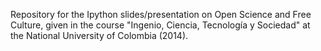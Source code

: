 Repository for the Ipython slides/presentation on Open Science and Free
Culture, given in the course "Ingenio, Ciencia, Tecnología y Sociedad" at
the National University of Colombia (2014).
